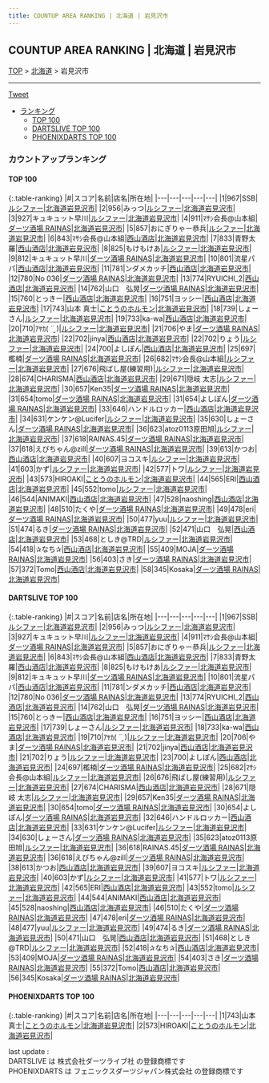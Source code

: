 ```yaml
---
title: COUNTUP AREA RANKING | 北海道 | 岩見沢市
---
```

## COUNTUP AREA RANKING | 北海道 | 岩見沢市

[TOP](/darts/rank/) > [北海道](/darts/rank/北海道/) > 岩見沢市

___

<a href="https://twitter.com/share?ref_src=twsrc%5Etfw" data-text="COUNTUP AREA RANKING | 北海道岩見沢市" class="twitter-share-button" data-hashtags="DARTSLIVE,PHOENIXDARTS,darts,ダーツ" data-show-count="false">Tweet</a>

* [ランキング](#カウントアップランキング)
    * [TOP 100](#top-100)
    * [DARTSLIVE TOP 100](#dartslive-top-100)
    * [PHOENIXDARTS TOP 100](#phoenixdarts-top-100)

### カウントアップランキング

#### TOP 100



{:.table-ranking}
|#|スコア|名前|店名|所在地|
|---|---|---|---|---|
|1|967|<span class="rank-name-dl">SSB</span>|<a href="https://search.dartslive.com/jp/shop/a6439f703453939fa3f63593b5358cc4">ルシファー</a>|<a href="/darts/rank/北海道/岩見沢市">北海道岩見沢市</a>|
|2|956|<span class="rank-name-dl">みっつ</span>|<a href="https://search.dartslive.com/jp/shop/a6439f703453939fa3f63593b5358cc4">ルシファー</a>|<a href="/darts/rank/北海道/岩見沢市">北海道岩見沢市</a>|
|3|927|<span class="rank-name-dl">キュキュット早川</span>|<a href="https://search.dartslive.com/jp/shop/a6439f703453939fa3f63593b5358cc4">ルシファー</a>|<a href="/darts/rank/北海道/岩見沢市">北海道岩見沢市</a>|
|4|911|<span class="rank-name-dl">ﾏｻｼ会長@山本組</span>|<a href="https://search.dartslive.com/jp/shop/2182c6b513c47ba4790ab824ce8730e5">ダーツ酒場 RAINAS</a>|<a href="/darts/rank/北海道/岩見沢市">北海道岩見沢市</a>|
|5|857|<span class="rank-name-dl">おにぎりゃー恭兵</span>|<a href="https://search.dartslive.com/jp/shop/a6439f703453939fa3f63593b5358cc4">ルシファー</a>|<a href="/darts/rank/北海道/岩見沢市">北海道岩見沢市</a>|
|6|843|<span class="rank-name-dl">ﾏｻｼ会長@山本組</span>|<a href="https://search.dartslive.com/jp/shop/120a9bd7259dd780774c926eb736cb5a">西山酒店</a>|<a href="/darts/rank/北海道/岩見沢市">北海道岩見沢市</a>|
|7|833|<span class="rank-name-dl">青野太羅</span>|<a href="https://search.dartslive.com/jp/shop/120a9bd7259dd780774c926eb736cb5a">西山酒店</a>|<a href="/darts/rank/北海道/岩見沢市">北海道岩見沢市</a>|
|8|825|<span class="rank-name-dl">もけもけあ</span>|<a href="https://search.dartslive.com/jp/shop/a6439f703453939fa3f63593b5358cc4">ルシファー</a>|<a href="/darts/rank/北海道/岩見沢市">北海道岩見沢市</a>|
|9|812|<span class="rank-name-dl">キュキュット早川</span>|<a href="https://search.dartslive.com/jp/shop/2182c6b513c47ba4790ab824ce8730e5">ダーツ酒場 RAINAS</a>|<a href="/darts/rank/北海道/岩見沢市">北海道岩見沢市</a>|
|10|801|<span class="rank-name-dl">流星パパ</span>|<a href="https://search.dartslive.com/jp/shop/120a9bd7259dd780774c926eb736cb5a">西山酒店</a>|<a href="/darts/rank/北海道/岩見沢市">北海道岩見沢市</a>|
|11|781|<span class="rank-name-dl">ンダメカッチ</span>|<a href="https://search.dartslive.com/jp/shop/120a9bd7259dd780774c926eb736cb5a">西山酒店</a>|<a href="/darts/rank/北海道/岩見沢市">北海道岩見沢市</a>|
|12|780|<span class="rank-name-dl">No 036</span>|<a href="https://search.dartslive.com/jp/shop/2182c6b513c47ba4790ab824ce8730e5">ダーツ酒場 RAINAS</a>|<a href="/darts/rank/北海道/岩見沢市">北海道岩見沢市</a>|
|13|774|<span class="rank-name-dl">RYUICHI_2</span>|<a href="https://search.dartslive.com/jp/shop/120a9bd7259dd780774c926eb736cb5a">西山酒店</a>|<a href="/darts/rank/北海道/岩見沢市">北海道岩見沢市</a>|
|14|762|<span class="rank-name-dl">山口　弘晃</span>|<a href="https://search.dartslive.com/jp/shop/2182c6b513c47ba4790ab824ce8730e5">ダーツ酒場 RAINAS</a>|<a href="/darts/rank/北海道/岩見沢市">北海道岩見沢市</a>|
|15|760|<span class="rank-name-dl">とっきー</span>|<a href="https://search.dartslive.com/jp/shop/120a9bd7259dd780774c926eb736cb5a">西山酒店</a>|<a href="/darts/rank/北海道/岩見沢市">北海道岩見沢市</a>|
|16|751|<span class="rank-name-dl">ヨッシー</span>|<a href="https://search.dartslive.com/jp/shop/120a9bd7259dd780774c926eb736cb5a">西山酒店</a>|<a href="/darts/rank/北海道/岩見沢市">北海道岩見沢市</a>|
|17|743|<span class="rank-name-pd"><span class="pro-icon-pd"></span>山本 真士</span>|<a href="https://vs.phoenixdarts.com/jp/shop/shopDetailInfo/s_85624?s_seq=85624">ことうのホルモン</a>|<a href="/darts/rank/北海道/岩見沢市">北海道岩見沢市</a>|
|18|739|<span class="rank-name-dl">しょーさん</span>|<a href="https://search.dartslive.com/jp/shop/a6439f703453939fa3f63593b5358cc4">ルシファー</a>|<a href="/darts/rank/北海道/岩見沢市">北海道岩見沢市</a>|
|19|733|<span class="rank-name-dl">ka-wa</span>|<a href="https://search.dartslive.com/jp/shop/120a9bd7259dd780774c926eb736cb5a">西山酒店</a>|<a href="/darts/rank/北海道/岩見沢市">北海道岩見沢市</a>|
|20|710|<span class="rank-name-dl">ｱﾔｶ( ¨̮ )</span>|<a href="https://search.dartslive.com/jp/shop/a6439f703453939fa3f63593b5358cc4">ルシファー</a>|<a href="/darts/rank/北海道/岩見沢市">北海道岩見沢市</a>|
|21|706|<span class="rank-name-dl">やま</span>|<a href="https://search.dartslive.com/jp/shop/2182c6b513c47ba4790ab824ce8730e5">ダーツ酒場 RAINAS</a>|<a href="/darts/rank/北海道/岩見沢市">北海道岩見沢市</a>|
|22|702|<span class="rank-name-dl">jinya</span>|<a href="https://search.dartslive.com/jp/shop/120a9bd7259dd780774c926eb736cb5a">西山酒店</a>|<a href="/darts/rank/北海道/岩見沢市">北海道岩見沢市</a>|
|22|702|<span class="rank-name-dl">りょう</span>|<a href="https://search.dartslive.com/jp/shop/a6439f703453939fa3f63593b5358cc4">ルシファー</a>|<a href="/darts/rank/北海道/岩見沢市">北海道岩見沢市</a>|
|24|700|<span class="rank-name-dl">よしぽん</span>|<a href="https://search.dartslive.com/jp/shop/120a9bd7259dd780774c926eb736cb5a">西山酒店</a>|<a href="/darts/rank/北海道/岩見沢市">北海道岩見沢市</a>|
|25|697|<span class="rank-name-dl">檻楠</span>|<a href="https://search.dartslive.com/jp/shop/2182c6b513c47ba4790ab824ce8730e5">ダーツ酒場 RAINAS</a>|<a href="/darts/rank/北海道/岩見沢市">北海道岩見沢市</a>|
|26|682|<span class="rank-name-dl">ﾏｻｼ会長@山本組</span>|<a href="https://search.dartslive.com/jp/shop/a6439f703453939fa3f63593b5358cc4">ルシファー</a>|<a href="/darts/rank/北海道/岩見沢市">北海道岩見沢市</a>|
|27|676|<span class="rank-name-dl">飛ばし屋(練習用)</span>|<a href="https://search.dartslive.com/jp/shop/a6439f703453939fa3f63593b5358cc4">ルシファー</a>|<a href="/darts/rank/北海道/岩見沢市">北海道岩見沢市</a>|
|28|674|<span class="rank-name-dl">CHARISMA</span>|<a href="https://search.dartslive.com/jp/shop/120a9bd7259dd780774c926eb736cb5a">西山酒店</a>|<a href="/darts/rank/北海道/岩見沢市">北海道岩見沢市</a>|
|29|671|<span class="rank-name-dl">隠岐 太志</span>|<a href="https://search.dartslive.com/jp/shop/a6439f703453939fa3f63593b5358cc4">ルシファー</a>|<a href="/darts/rank/北海道/岩見沢市">北海道岩見沢市</a>|
|30|657|<span class="rank-name-dl">Ken35</span>|<a href="https://search.dartslive.com/jp/shop/2182c6b513c47ba4790ab824ce8730e5">ダーツ酒場 RAINAS</a>|<a href="/darts/rank/北海道/岩見沢市">北海道岩見沢市</a>|
|31|654|<span class="rank-name-dl">tomo</span>|<a href="https://search.dartslive.com/jp/shop/2182c6b513c47ba4790ab824ce8730e5">ダーツ酒場 RAINAS</a>|<a href="/darts/rank/北海道/岩見沢市">北海道岩見沢市</a>|
|31|654|<span class="rank-name-dl">よしぽん</span>|<a href="https://search.dartslive.com/jp/shop/2182c6b513c47ba4790ab824ce8730e5">ダーツ酒場 RAINAS</a>|<a href="/darts/rank/北海道/岩見沢市">北海道岩見沢市</a>|
|33|646|<span class="rank-name-dl">ハンドルロッカー</span>|<a href="https://search.dartslive.com/jp/shop/120a9bd7259dd780774c926eb736cb5a">西山酒店</a>|<a href="/darts/rank/北海道/岩見沢市">北海道岩見沢市</a>|
|34|631|<span class="rank-name-dl">ケンケン@Lucifer</span>|<a href="https://search.dartslive.com/jp/shop/a6439f703453939fa3f63593b5358cc4">ルシファー</a>|<a href="/darts/rank/北海道/岩見沢市">北海道岩見沢市</a>|
|35|630|<span class="rank-name-dl">しょーさん</span>|<a href="https://search.dartslive.com/jp/shop/2182c6b513c47ba4790ab824ce8730e5">ダーツ酒場 RAINAS</a>|<a href="/darts/rank/北海道/岩見沢市">北海道岩見沢市</a>|
|36|623|<span class="rank-name-dl">atoz0113原田旭</span>|<a href="https://search.dartslive.com/jp/shop/a6439f703453939fa3f63593b5358cc4">ルシファー</a>|<a href="/darts/rank/北海道/岩見沢市">北海道岩見沢市</a>|
|37|618|<span class="rank-name-dl">RAINAS.45</span>|<a href="https://search.dartslive.com/jp/shop/2182c6b513c47ba4790ab824ce8730e5">ダーツ酒場 RAINAS</a>|<a href="/darts/rank/北海道/岩見沢市">北海道岩見沢市</a>|
|37|618|<span class="rank-name-dl">えびちゃん@zill</span>|<a href="https://search.dartslive.com/jp/shop/2182c6b513c47ba4790ab824ce8730e5">ダーツ酒場 RAINAS</a>|<a href="/darts/rank/北海道/岩見沢市">北海道岩見沢市</a>|
|39|613|<span class="rank-name-dl">かつお</span>|<a href="https://search.dartslive.com/jp/shop/120a9bd7259dd780774c926eb736cb5a">西山酒店</a>|<a href="/darts/rank/北海道/岩見沢市">北海道岩見沢市</a>|
|40|607|<span class="rank-name-dl">ヨコスキ</span>|<a href="https://search.dartslive.com/jp/shop/a6439f703453939fa3f63593b5358cc4">ルシファー</a>|<a href="/darts/rank/北海道/岩見沢市">北海道岩見沢市</a>|
|41|603|<span class="rank-name-dl">かず</span>|<a href="https://search.dartslive.com/jp/shop/a6439f703453939fa3f63593b5358cc4">ルシファー</a>|<a href="/darts/rank/北海道/岩見沢市">北海道岩見沢市</a>|
|42|577|<span class="rank-name-dl">トワ</span>|<a href="https://search.dartslive.com/jp/shop/a6439f703453939fa3f63593b5358cc4">ルシファー</a>|<a href="/darts/rank/北海道/岩見沢市">北海道岩見沢市</a>|
|43|573|<span class="rank-name-pd">HIROAKI</span>|<a href="https://vs.phoenixdarts.com/jp/shop/shopDetailInfo/s_85624?s_seq=85624">ことうのホルモン</a>|<a href="/darts/rank/北海道/岩見沢市">北海道岩見沢市</a>|
|44|565|<span class="rank-name-dl">ERI</span>|<a href="https://search.dartslive.com/jp/shop/120a9bd7259dd780774c926eb736cb5a">西山酒店</a>|<a href="/darts/rank/北海道/岩見沢市">北海道岩見沢市</a>|
|45|552|<span class="rank-name-dl">tomo</span>|<a href="https://search.dartslive.com/jp/shop/a6439f703453939fa3f63593b5358cc4">ルシファー</a>|<a href="/darts/rank/北海道/岩見沢市">北海道岩見沢市</a>|
|46|544|<span class="rank-name-dl">ANIMAKI</span>|<a href="https://search.dartslive.com/jp/shop/120a9bd7259dd780774c926eb736cb5a">西山酒店</a>|<a href="/darts/rank/北海道/岩見沢市">北海道岩見沢市</a>|
|47|528|<span class="rank-name-dl">naoshing</span>|<a href="https://search.dartslive.com/jp/shop/120a9bd7259dd780774c926eb736cb5a">西山酒店</a>|<a href="/darts/rank/北海道/岩見沢市">北海道岩見沢市</a>|
|48|510|<span class="rank-name-dl">たくや</span>|<a href="https://search.dartslive.com/jp/shop/2182c6b513c47ba4790ab824ce8730e5">ダーツ酒場 RAINAS</a>|<a href="/darts/rank/北海道/岩見沢市">北海道岩見沢市</a>|
|49|478|<span class="rank-name-dl">eri</span>|<a href="https://search.dartslive.com/jp/shop/2182c6b513c47ba4790ab824ce8730e5">ダーツ酒場 RAINAS</a>|<a href="/darts/rank/北海道/岩見沢市">北海道岩見沢市</a>|
|50|477|<span class="rank-name-dl">yuu</span>|<a href="https://search.dartslive.com/jp/shop/a6439f703453939fa3f63593b5358cc4">ルシファー</a>|<a href="/darts/rank/北海道/岩見沢市">北海道岩見沢市</a>|
|51|474|<span class="rank-name-dl">るき</span>|<a href="https://search.dartslive.com/jp/shop/2182c6b513c47ba4790ab824ce8730e5">ダーツ酒場 RAINAS</a>|<a href="/darts/rank/北海道/岩見沢市">北海道岩見沢市</a>|
|52|471|<span class="rank-name-dl">山口　弘晃</span>|<a href="https://search.dartslive.com/jp/shop/120a9bd7259dd780774c926eb736cb5a">西山酒店</a>|<a href="/darts/rank/北海道/岩見沢市">北海道岩見沢市</a>|
|53|468|<span class="rank-name-dl">としき@TRD</span>|<a href="https://search.dartslive.com/jp/shop/a6439f703453939fa3f63593b5358cc4">ルシファー</a>|<a href="/darts/rank/北海道/岩見沢市">北海道岩見沢市</a>|
|54|418|<span class="rank-name-dl">✰なち✰</span>|<a href="https://search.dartslive.com/jp/shop/120a9bd7259dd780774c926eb736cb5a">西山酒店</a>|<a href="/darts/rank/北海道/岩見沢市">北海道岩見沢市</a>|
|55|409|<span class="rank-name-dl">MOJA</span>|<a href="https://search.dartslive.com/jp/shop/2182c6b513c47ba4790ab824ce8730e5">ダーツ酒場 RAINAS</a>|<a href="/darts/rank/北海道/岩見沢市">北海道岩見沢市</a>|
|56|403|<span class="rank-name-dl">さき</span>|<a href="https://search.dartslive.com/jp/shop/2182c6b513c47ba4790ab824ce8730e5">ダーツ酒場 RAINAS</a>|<a href="/darts/rank/北海道/岩見沢市">北海道岩見沢市</a>|
|57|372|<span class="rank-name-dl">Tomo</span>|<a href="https://search.dartslive.com/jp/shop/120a9bd7259dd780774c926eb736cb5a">西山酒店</a>|<a href="/darts/rank/北海道/岩見沢市">北海道岩見沢市</a>|
|58|345|<span class="rank-name-dl">Kosaka</span>|<a href="https://search.dartslive.com/jp/shop/2182c6b513c47ba4790ab824ce8730e5">ダーツ酒場 RAINAS</a>|<a href="/darts/rank/北海道/岩見沢市">北海道岩見沢市</a>|


#### DARTSLIVE TOP 100



{:.table-ranking}
|#|スコア|名前|店名|所在地|
|---|---|---|---|---|
|1|967|<span class="rank-name-dl">SSB</span>|<a href="https://search.dartslive.com/jp/shop/a6439f703453939fa3f63593b5358cc4">ルシファー</a>|<a href="/darts/rank/北海道/岩見沢市">北海道岩見沢市</a>|
|2|956|<span class="rank-name-dl">みっつ</span>|<a href="https://search.dartslive.com/jp/shop/a6439f703453939fa3f63593b5358cc4">ルシファー</a>|<a href="/darts/rank/北海道/岩見沢市">北海道岩見沢市</a>|
|3|927|<span class="rank-name-dl">キュキュット早川</span>|<a href="https://search.dartslive.com/jp/shop/a6439f703453939fa3f63593b5358cc4">ルシファー</a>|<a href="/darts/rank/北海道/岩見沢市">北海道岩見沢市</a>|
|4|911|<span class="rank-name-dl">ﾏｻｼ会長@山本組</span>|<a href="https://search.dartslive.com/jp/shop/2182c6b513c47ba4790ab824ce8730e5">ダーツ酒場 RAINAS</a>|<a href="/darts/rank/北海道/岩見沢市">北海道岩見沢市</a>|
|5|857|<span class="rank-name-dl">おにぎりゃー恭兵</span>|<a href="https://search.dartslive.com/jp/shop/a6439f703453939fa3f63593b5358cc4">ルシファー</a>|<a href="/darts/rank/北海道/岩見沢市">北海道岩見沢市</a>|
|6|843|<span class="rank-name-dl">ﾏｻｼ会長@山本組</span>|<a href="https://search.dartslive.com/jp/shop/120a9bd7259dd780774c926eb736cb5a">西山酒店</a>|<a href="/darts/rank/北海道/岩見沢市">北海道岩見沢市</a>|
|7|833|<span class="rank-name-dl">青野太羅</span>|<a href="https://search.dartslive.com/jp/shop/120a9bd7259dd780774c926eb736cb5a">西山酒店</a>|<a href="/darts/rank/北海道/岩見沢市">北海道岩見沢市</a>|
|8|825|<span class="rank-name-dl">もけもけあ</span>|<a href="https://search.dartslive.com/jp/shop/a6439f703453939fa3f63593b5358cc4">ルシファー</a>|<a href="/darts/rank/北海道/岩見沢市">北海道岩見沢市</a>|
|9|812|<span class="rank-name-dl">キュキュット早川</span>|<a href="https://search.dartslive.com/jp/shop/2182c6b513c47ba4790ab824ce8730e5">ダーツ酒場 RAINAS</a>|<a href="/darts/rank/北海道/岩見沢市">北海道岩見沢市</a>|
|10|801|<span class="rank-name-dl">流星パパ</span>|<a href="https://search.dartslive.com/jp/shop/120a9bd7259dd780774c926eb736cb5a">西山酒店</a>|<a href="/darts/rank/北海道/岩見沢市">北海道岩見沢市</a>|
|11|781|<span class="rank-name-dl">ンダメカッチ</span>|<a href="https://search.dartslive.com/jp/shop/120a9bd7259dd780774c926eb736cb5a">西山酒店</a>|<a href="/darts/rank/北海道/岩見沢市">北海道岩見沢市</a>|
|12|780|<span class="rank-name-dl">No 036</span>|<a href="https://search.dartslive.com/jp/shop/2182c6b513c47ba4790ab824ce8730e5">ダーツ酒場 RAINAS</a>|<a href="/darts/rank/北海道/岩見沢市">北海道岩見沢市</a>|
|13|774|<span class="rank-name-dl">RYUICHI_2</span>|<a href="https://search.dartslive.com/jp/shop/120a9bd7259dd780774c926eb736cb5a">西山酒店</a>|<a href="/darts/rank/北海道/岩見沢市">北海道岩見沢市</a>|
|14|762|<span class="rank-name-dl">山口　弘晃</span>|<a href="https://search.dartslive.com/jp/shop/2182c6b513c47ba4790ab824ce8730e5">ダーツ酒場 RAINAS</a>|<a href="/darts/rank/北海道/岩見沢市">北海道岩見沢市</a>|
|15|760|<span class="rank-name-dl">とっきー</span>|<a href="https://search.dartslive.com/jp/shop/120a9bd7259dd780774c926eb736cb5a">西山酒店</a>|<a href="/darts/rank/北海道/岩見沢市">北海道岩見沢市</a>|
|16|751|<span class="rank-name-dl">ヨッシー</span>|<a href="https://search.dartslive.com/jp/shop/120a9bd7259dd780774c926eb736cb5a">西山酒店</a>|<a href="/darts/rank/北海道/岩見沢市">北海道岩見沢市</a>|
|17|739|<span class="rank-name-dl">しょーさん</span>|<a href="https://search.dartslive.com/jp/shop/a6439f703453939fa3f63593b5358cc4">ルシファー</a>|<a href="/darts/rank/北海道/岩見沢市">北海道岩見沢市</a>|
|18|733|<span class="rank-name-dl">ka-wa</span>|<a href="https://search.dartslive.com/jp/shop/120a9bd7259dd780774c926eb736cb5a">西山酒店</a>|<a href="/darts/rank/北海道/岩見沢市">北海道岩見沢市</a>|
|19|710|<span class="rank-name-dl">ｱﾔｶ( ¨̮ )</span>|<a href="https://search.dartslive.com/jp/shop/a6439f703453939fa3f63593b5358cc4">ルシファー</a>|<a href="/darts/rank/北海道/岩見沢市">北海道岩見沢市</a>|
|20|706|<span class="rank-name-dl">やま</span>|<a href="https://search.dartslive.com/jp/shop/2182c6b513c47ba4790ab824ce8730e5">ダーツ酒場 RAINAS</a>|<a href="/darts/rank/北海道/岩見沢市">北海道岩見沢市</a>|
|21|702|<span class="rank-name-dl">jinya</span>|<a href="https://search.dartslive.com/jp/shop/120a9bd7259dd780774c926eb736cb5a">西山酒店</a>|<a href="/darts/rank/北海道/岩見沢市">北海道岩見沢市</a>|
|21|702|<span class="rank-name-dl">りょう</span>|<a href="https://search.dartslive.com/jp/shop/a6439f703453939fa3f63593b5358cc4">ルシファー</a>|<a href="/darts/rank/北海道/岩見沢市">北海道岩見沢市</a>|
|23|700|<span class="rank-name-dl">よしぽん</span>|<a href="https://search.dartslive.com/jp/shop/120a9bd7259dd780774c926eb736cb5a">西山酒店</a>|<a href="/darts/rank/北海道/岩見沢市">北海道岩見沢市</a>|
|24|697|<span class="rank-name-dl">檻楠</span>|<a href="https://search.dartslive.com/jp/shop/2182c6b513c47ba4790ab824ce8730e5">ダーツ酒場 RAINAS</a>|<a href="/darts/rank/北海道/岩見沢市">北海道岩見沢市</a>|
|25|682|<span class="rank-name-dl">ﾏｻｼ会長@山本組</span>|<a href="https://search.dartslive.com/jp/shop/a6439f703453939fa3f63593b5358cc4">ルシファー</a>|<a href="/darts/rank/北海道/岩見沢市">北海道岩見沢市</a>|
|26|676|<span class="rank-name-dl">飛ばし屋(練習用)</span>|<a href="https://search.dartslive.com/jp/shop/a6439f703453939fa3f63593b5358cc4">ルシファー</a>|<a href="/darts/rank/北海道/岩見沢市">北海道岩見沢市</a>|
|27|674|<span class="rank-name-dl">CHARISMA</span>|<a href="https://search.dartslive.com/jp/shop/120a9bd7259dd780774c926eb736cb5a">西山酒店</a>|<a href="/darts/rank/北海道/岩見沢市">北海道岩見沢市</a>|
|28|671|<span class="rank-name-dl">隠岐 太志</span>|<a href="https://search.dartslive.com/jp/shop/a6439f703453939fa3f63593b5358cc4">ルシファー</a>|<a href="/darts/rank/北海道/岩見沢市">北海道岩見沢市</a>|
|29|657|<span class="rank-name-dl">Ken35</span>|<a href="https://search.dartslive.com/jp/shop/2182c6b513c47ba4790ab824ce8730e5">ダーツ酒場 RAINAS</a>|<a href="/darts/rank/北海道/岩見沢市">北海道岩見沢市</a>|
|30|654|<span class="rank-name-dl">tomo</span>|<a href="https://search.dartslive.com/jp/shop/2182c6b513c47ba4790ab824ce8730e5">ダーツ酒場 RAINAS</a>|<a href="/darts/rank/北海道/岩見沢市">北海道岩見沢市</a>|
|30|654|<span class="rank-name-dl">よしぽん</span>|<a href="https://search.dartslive.com/jp/shop/2182c6b513c47ba4790ab824ce8730e5">ダーツ酒場 RAINAS</a>|<a href="/darts/rank/北海道/岩見沢市">北海道岩見沢市</a>|
|32|646|<span class="rank-name-dl">ハンドルロッカー</span>|<a href="https://search.dartslive.com/jp/shop/120a9bd7259dd780774c926eb736cb5a">西山酒店</a>|<a href="/darts/rank/北海道/岩見沢市">北海道岩見沢市</a>|
|33|631|<span class="rank-name-dl">ケンケン@Lucifer</span>|<a href="https://search.dartslive.com/jp/shop/a6439f703453939fa3f63593b5358cc4">ルシファー</a>|<a href="/darts/rank/北海道/岩見沢市">北海道岩見沢市</a>|
|34|630|<span class="rank-name-dl">しょーさん</span>|<a href="https://search.dartslive.com/jp/shop/2182c6b513c47ba4790ab824ce8730e5">ダーツ酒場 RAINAS</a>|<a href="/darts/rank/北海道/岩見沢市">北海道岩見沢市</a>|
|35|623|<span class="rank-name-dl">atoz0113原田旭</span>|<a href="https://search.dartslive.com/jp/shop/a6439f703453939fa3f63593b5358cc4">ルシファー</a>|<a href="/darts/rank/北海道/岩見沢市">北海道岩見沢市</a>|
|36|618|<span class="rank-name-dl">RAINAS.45</span>|<a href="https://search.dartslive.com/jp/shop/2182c6b513c47ba4790ab824ce8730e5">ダーツ酒場 RAINAS</a>|<a href="/darts/rank/北海道/岩見沢市">北海道岩見沢市</a>|
|36|618|<span class="rank-name-dl">えびちゃん@zill</span>|<a href="https://search.dartslive.com/jp/shop/2182c6b513c47ba4790ab824ce8730e5">ダーツ酒場 RAINAS</a>|<a href="/darts/rank/北海道/岩見沢市">北海道岩見沢市</a>|
|38|613|<span class="rank-name-dl">かつお</span>|<a href="https://search.dartslive.com/jp/shop/120a9bd7259dd780774c926eb736cb5a">西山酒店</a>|<a href="/darts/rank/北海道/岩見沢市">北海道岩見沢市</a>|
|39|607|<span class="rank-name-dl">ヨコスキ</span>|<a href="https://search.dartslive.com/jp/shop/a6439f703453939fa3f63593b5358cc4">ルシファー</a>|<a href="/darts/rank/北海道/岩見沢市">北海道岩見沢市</a>|
|40|603|<span class="rank-name-dl">かず</span>|<a href="https://search.dartslive.com/jp/shop/a6439f703453939fa3f63593b5358cc4">ルシファー</a>|<a href="/darts/rank/北海道/岩見沢市">北海道岩見沢市</a>|
|41|577|<span class="rank-name-dl">トワ</span>|<a href="https://search.dartslive.com/jp/shop/a6439f703453939fa3f63593b5358cc4">ルシファー</a>|<a href="/darts/rank/北海道/岩見沢市">北海道岩見沢市</a>|
|42|565|<span class="rank-name-dl">ERI</span>|<a href="https://search.dartslive.com/jp/shop/120a9bd7259dd780774c926eb736cb5a">西山酒店</a>|<a href="/darts/rank/北海道/岩見沢市">北海道岩見沢市</a>|
|43|552|<span class="rank-name-dl">tomo</span>|<a href="https://search.dartslive.com/jp/shop/a6439f703453939fa3f63593b5358cc4">ルシファー</a>|<a href="/darts/rank/北海道/岩見沢市">北海道岩見沢市</a>|
|44|544|<span class="rank-name-dl">ANIMAKI</span>|<a href="https://search.dartslive.com/jp/shop/120a9bd7259dd780774c926eb736cb5a">西山酒店</a>|<a href="/darts/rank/北海道/岩見沢市">北海道岩見沢市</a>|
|45|528|<span class="rank-name-dl">naoshing</span>|<a href="https://search.dartslive.com/jp/shop/120a9bd7259dd780774c926eb736cb5a">西山酒店</a>|<a href="/darts/rank/北海道/岩見沢市">北海道岩見沢市</a>|
|46|510|<span class="rank-name-dl">たくや</span>|<a href="https://search.dartslive.com/jp/shop/2182c6b513c47ba4790ab824ce8730e5">ダーツ酒場 RAINAS</a>|<a href="/darts/rank/北海道/岩見沢市">北海道岩見沢市</a>|
|47|478|<span class="rank-name-dl">eri</span>|<a href="https://search.dartslive.com/jp/shop/2182c6b513c47ba4790ab824ce8730e5">ダーツ酒場 RAINAS</a>|<a href="/darts/rank/北海道/岩見沢市">北海道岩見沢市</a>|
|48|477|<span class="rank-name-dl">yuu</span>|<a href="https://search.dartslive.com/jp/shop/a6439f703453939fa3f63593b5358cc4">ルシファー</a>|<a href="/darts/rank/北海道/岩見沢市">北海道岩見沢市</a>|
|49|474|<span class="rank-name-dl">るき</span>|<a href="https://search.dartslive.com/jp/shop/2182c6b513c47ba4790ab824ce8730e5">ダーツ酒場 RAINAS</a>|<a href="/darts/rank/北海道/岩見沢市">北海道岩見沢市</a>|
|50|471|<span class="rank-name-dl">山口　弘晃</span>|<a href="https://search.dartslive.com/jp/shop/120a9bd7259dd780774c926eb736cb5a">西山酒店</a>|<a href="/darts/rank/北海道/岩見沢市">北海道岩見沢市</a>|
|51|468|<span class="rank-name-dl">としき@TRD</span>|<a href="https://search.dartslive.com/jp/shop/a6439f703453939fa3f63593b5358cc4">ルシファー</a>|<a href="/darts/rank/北海道/岩見沢市">北海道岩見沢市</a>|
|52|418|<span class="rank-name-dl">✰なち✰</span>|<a href="https://search.dartslive.com/jp/shop/120a9bd7259dd780774c926eb736cb5a">西山酒店</a>|<a href="/darts/rank/北海道/岩見沢市">北海道岩見沢市</a>|
|53|409|<span class="rank-name-dl">MOJA</span>|<a href="https://search.dartslive.com/jp/shop/2182c6b513c47ba4790ab824ce8730e5">ダーツ酒場 RAINAS</a>|<a href="/darts/rank/北海道/岩見沢市">北海道岩見沢市</a>|
|54|403|<span class="rank-name-dl">さき</span>|<a href="https://search.dartslive.com/jp/shop/2182c6b513c47ba4790ab824ce8730e5">ダーツ酒場 RAINAS</a>|<a href="/darts/rank/北海道/岩見沢市">北海道岩見沢市</a>|
|55|372|<span class="rank-name-dl">Tomo</span>|<a href="https://search.dartslive.com/jp/shop/120a9bd7259dd780774c926eb736cb5a">西山酒店</a>|<a href="/darts/rank/北海道/岩見沢市">北海道岩見沢市</a>|
|56|345|<span class="rank-name-dl">Kosaka</span>|<a href="https://search.dartslive.com/jp/shop/2182c6b513c47ba4790ab824ce8730e5">ダーツ酒場 RAINAS</a>|<a href="/darts/rank/北海道/岩見沢市">北海道岩見沢市</a>|


#### PHOENIXDARTS TOP 100



{:.table-ranking}
|#|スコア|名前|店名|所在地|
|---|---|---|---|---|
|1|743|<span class="rank-name-pd"><span class="pro-icon-pd"></span>山本 真士</span>|<a href="https://vs.phoenixdarts.com/jp/shop/shopDetailInfo/s_85624?s_seq=85624">ことうのホルモン</a>|<a href="/darts/rank/北海道/岩見沢市">北海道岩見沢市</a>|
|2|573|<span class="rank-name-pd">HIROAKI</span>|<a href="https://vs.phoenixdarts.com/jp/shop/shopDetailInfo/s_85624?s_seq=85624">ことうのホルモン</a>|<a href="/darts/rank/北海道/岩見沢市">北海道岩見沢市</a>|


<div class="footer border-top border-gray-light mt-5 pt-3 text-right text-gray">
    last update : <span style="font-weight: italic" id="foot_last_modified"></span><br />
    DARTSLIVE は 株式会社ダーツライブ社 の登録商標です<br />
    PHOENIXDARTS は フェニックスダーツジャパン株式会社 の登録商標です<br />
</div>

<script src="https://cdnjs.cloudflare.com/ajax/libs/jquery.tablesorter/2.31.3/js/jquery.tablesorter.min.js" integrity="sha512-qzgd5cYSZcosqpzpn7zF2ZId8f/8CHmFKZ8j7mU4OUXTNRd5g+ZHBPsgKEwoqxCtdQvExE5LprwwPAgoicguNg==" crossorigin="anonymous" referrerpolicy="no-referrer"></script>
<link rel="stylesheet" href="https://cdnjs.cloudflare.com/ajax/libs/jquery.tablesorter/2.31.3/css/theme.default.min.css" integrity="sha512-wghhOJkjQX0Lh3NSWvNKeZ0ZpNn+SPVXX1Qyc9OCaogADktxrBiBdKGDoqVUOyhStvMBmJQ8ZdMHiR3wuEq8+w==" crossorigin="anonymous" referrerpolicy="no-referrer" />
<script>
$(function() {
    $(".table-ranking").tablesorter({sortList:[[0, 0]]});
    $("#foot_last_modified").text(formatDate(new Date(document.lastModified), 'yyyy-MM-dd HH:mm:ss'));
});
</script>

<script async src="https://platform.twitter.com/widgets.js" charset="utf-8"></script>